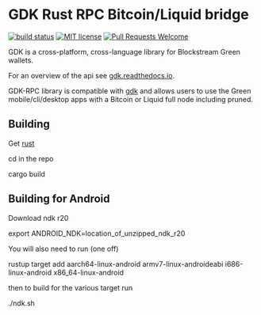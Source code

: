 # GDK Rust RPC Bitcoin/Liquid bridge

[![build status](https://api.travis-ci.org/Blockstream/gdk_rpc.svg)](https://travis-ci.org/Blockstream/gdk_rpc)
[![MIT license](https://img.shields.io/github/license/blockstream/gdk_rpc.svg)](https://github.com/blockstream/gdk_rpc/blob/master/LICENSE)
[![Pull Requests Welcome](https://img.shields.io/badge/PRs-welcome-brightgreen.svg)](http://makeapullrequest.com)

GDK is a cross-platform, cross-language library for Blockstream Green wallets.

For an overview of the api see [gdk.readthedocs.io](https://gdk.readthedocs.io).

GDK-RPC library is compatible with [gdk](https://github.com/blockstream/gdk) and allows
users to use the Green mobile/cli/desktop apps with a Bitcoin or Liquid
full node including pruned.


## Building

Get [rust](https://rustup.rs)

cd in the repo

cargo build

## Building for Android

Download ndk r20

export ANDROID_NDK=location_of_unzipped_ndk_r20

You will also need to run (one off)

rustup target add aarch64-linux-android armv7-linux-androideabi i686-linux-android x86_64-linux-android

then to build for the various target run

./ndk.sh
